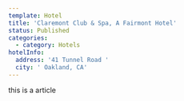 ```yaml
---
template: Hotel 
title: 'Claremont Club & Spa, A Fairmont Hotel'
status: Published
categories:
  - category: Hotels
hotelInfo:
  address: '41 Tunnel Road '
  city: ' Oakland, CA'
---
```


this is a article
